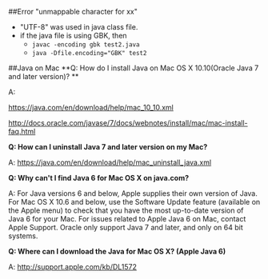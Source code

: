##Error "unmappable character for xx" 
  - "UTF-8" was used in java class file.
  - if the java file is using GBK, then
    - `javac -encoding gbk test2.java`
    - `java -Dfile.encoding="GBK" test2`



##Java on Mac
**Q: How do I install Java on Mac OS X 10.10(Oracle Java 7 and later version)? **

A: 

<https://java.com/en/download/help/mac_10_10.xml>

<http://docs.oracle.com/javase/7/docs/webnotes/install/mac/mac-install-faq.html>




**Q: How can I uninstall Java 7 and later version on my Mac?**

A: <https://java.com/en/download/help/mac_uninstall_java.xml>



**Q: Why can't I find Java 6 for Mac OS X on java.com?**

A: For Java versions 6 and below, Apple supplies their own version of Java. For Mac OS X 10.6 and below, use the Software Update feature (available on the Apple menu) to check that you have the most up-to-date version of Java 6 for your Mac. For issues related to Apple Java 6 on Mac, contact Apple Support. Oracle only support Java 7 and later, and only on 64 bit systems.



**Q: Where can I download the Java for Mac OS X? (Apple Java 6)**

A: <http://support.apple.com/kb/DL1572>
